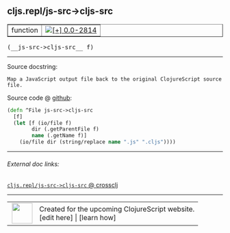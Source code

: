 ## cljs.repl/js-src->cljs-src



 <table border="1">
<tr>
<td>function</td>
<td><a href="https://github.com/cljsinfo/cljs-api-docs/tree/0.0-2814"><img valign="middle" alt="[+] 0.0-2814" title="Added in 0.0-2814" src="https://img.shields.io/badge/+-0.0--2814-lightgrey.svg"></a> </td>
</tr>
</table>


 <samp>
(__js-src->cljs-src__ f)<br>
</samp>

---





Source docstring:

```
Map a JavaScript output file back to the original ClojureScript source
file.
```


Source code @ [github](https://github.com/clojure/clojurescript/blob/r3148/src/clj/cljs/repl.clj#L210-L217):

```clj
(defn ^File js-src->cljs-src
  [f]
  (let [f (io/file f)
        dir (.getParentFile f)
        name (.getName f)]
    (io/file dir (string/replace name ".js" ".cljs"))))
```

<!--
Repo - tag - source tree - lines:

 <pre>
clojurescript @ r3148
└── src
    └── clj
        └── cljs
            └── <ins>[repl.clj:210-217](https://github.com/clojure/clojurescript/blob/r3148/src/clj/cljs/repl.clj#L210-L217)</ins>
</pre>

-->

---



###### External doc links:

[`cljs.repl/js-src->cljs-src` @ crossclj](http://crossclj.info/fun/cljs.repl/js-src-%3Ecljs-src.html)<br>

---

 <table>
<tr><td>
<img valign="middle" align="right" width="48px" src="http://i.imgur.com/Hi20huC.png">
</td><td>
Created for the upcoming ClojureScript website.<br>
[edit here] | [learn how]
</td></tr></table>

[edit here]:https://github.com/cljsinfo/cljs-api-docs/blob/master/cljsdoc/cljs.repl/js-src-GTcljs-src.cljsdoc
[learn how]:https://github.com/cljsinfo/cljs-api-docs/wiki/cljsdoc-files

<!--

This information was too distracting to show to readers, but I'll leave it
commented here since it is helpful to:

- pretty-print the data used to generate this document
- and show how to retrieve that data



The API data for this symbol:

```clj
{:return-type File,
 :ns "cljs.repl",
 :name "js-src->cljs-src",
 :signature ["[f]"],
 :history [["+" "0.0-2814"]],
 :type "function",
 :full-name-encode "cljs.repl/js-src-GTcljs-src",
 :source {:code "(defn ^File js-src->cljs-src\n  [f]\n  (let [f (io/file f)\n        dir (.getParentFile f)\n        name (.getName f)]\n    (io/file dir (string/replace name \".js\" \".cljs\"))))",
          :title "Source code",
          :repo "clojurescript",
          :tag "r3148",
          :filename "src/clj/cljs/repl.clj",
          :lines [210 217]},
 :full-name "cljs.repl/js-src->cljs-src",
 :docstring "Map a JavaScript output file back to the original ClojureScript source\nfile."}

```

Retrieve the API data for this symbol:

```clj
;; from Clojure REPL
(require '[clojure.edn :as edn])
(-> (slurp "https://raw.githubusercontent.com/cljsinfo/cljs-api-docs/catalog/cljs-api.edn")
    (edn/read-string)
    (get-in [:symbols "cljs.repl/js-src->cljs-src"]))
```

-->
